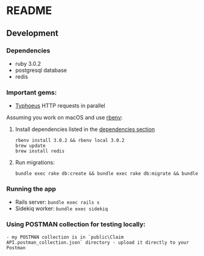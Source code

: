 # README

## Development
### Dependencies

- ruby 3.0.2
- postgresql database
- redis

### Important gems:

- [Typhoeus](https://github.com/typhoeus/typhoeus) HTTP requests in parallel

Assuming you work on macOS and use [rbenv](http://http://rbenv.org/):
1. Install dependencies listed in the [dependencies section](#dependencies)

    ```shell
    rbenv install 3.0.2 && rbenv local 3.0.2
    brew update
    brew install redis
    ```

2. Run migrations:

    ```shell
    bundle exec rake db:create && bundle exec rake db:migrate && bundle
    ```

  ### Running the app

  - Rails server: `bundle exec rails s`
  - Sidekiq worker: `bundle exec sidekiq`

  ### Using POSTMAN collection for testing locally:
    - my POSTMAN collection is in `public\Claim API.postman_collection.json` directory - upload it directly to your Postman
